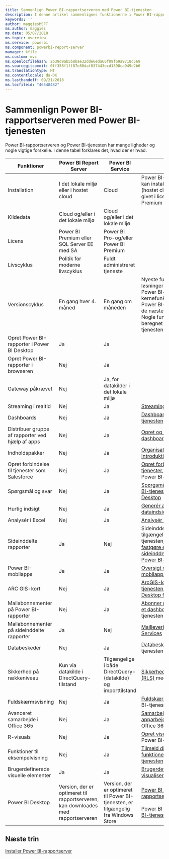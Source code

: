 ```yaml
---
title: Sammenlign Power BI-rapportserveren med Power BI-tjenesten
description: I denne artikel sammenlignes funktionerne i Power BI-rapportserveren og Power BI-tjenesten.
keywords: ''
author: maggiesMSFT
ms.author: maggies
ms.date: 05/07/2018
ms.topic: overview
ms.service: powerbi
ms.component: powerbi-report-server
manager: kfile
ms.custom: mvc
ms.openlocfilehash: 2b39d9ab5b8bae32dde6eda66f09f69a9718d569
ms.sourcegitcommit: 0ff358f1ff87e88daf837443ecd1398ca949d2b6
ms.translationtype: HT
ms.contentlocale: da-DK
ms.lasthandoff: 09/21/2018
ms.locfileid: "46548482"
---
```

# <a name="comparing-power-bi-report-server-and-the-power-bi-service"></a>Sammenlign Power BI-rapportserveren med Power BI-tjenesten

Power BI-rapportserveren og Power BI-tjenesten har mange ligheder og nogle vigtige forskelle. I denne tabel forklares det, hvad der er hvad.

| Funktioner | Power BI Report Server | Power BI Service | Noter
|---------|---------|---------|---------|
| Installation | I det lokale miljø eller i hostet cloud | Cloud | Power BI-rapportserveren kan installeres i Azure VM'er (hostet cloud), hvis det er givet i licens via Power BI Premium
| Kildedata | Cloud og/eller i det lokale miljø | Cloud og/eller i det lokale miljø |  
| Licens | Power BI Premium eller SQL Server EE med SA | Power BI Pro-og/eller Power BI Premium |  
| Livscyklus | Politik for moderne livscyklus | Fuldt administreret tjeneste |  
| Versionscyklus | En gang hver 4. måned | En gang om måneden | Nyeste funktioner og løsninger optræder først i Power BI-tjenesten. De fleste kernefunktioner findes i Power BI-rapportserveren i de næste par versioner. Nogle funktioner er kun beregnet til Power BI-tjenesten.
| Opret Power BI-rapporter i Power BI Desktop | Ja | Ja |  
| Opret Power BI-rapporter i browseren | Nej | Ja |  
| Gateway påkrævet | Nej | Ja, for datakilder i det lokale miljø |  
| Streaming i realtid | Nej | Ja | [Streaming i realtid i Power BI](../service-real-time-streaming.md)
| Dashboards | Nej | Ja | [Dashboards i Power BI-tjenesten](../consumer/end-user-dashboards.md) 
| Distribuer gruppe af rapporter ved hjælp af apps | Nej | Ja | [Opret og udgiv apps med dashboards og rapporter](../consumer/end-user-create-apps.md) 
| Indholdspakker | Nej | Ja | [Organisationsindholdspakker: Introduktion](../service-organizational-content-pack-introduction.md) 
| Opret forbindelse til tjenester som Salesforce | Nej | Ja | [Opret forbindelse til de tjenester](../consumer/end-user-connect-to-services.md), du bruger med Power BI-tjenesten
| Spørgsmål og svar | Nej | Ja | [Spørgsmål og svar i Power BI-tjenesten og Power BI Desktop](../consumer/end-user-q-and-a.md) 
| Hurtig indsigt | Nej | Ja | [Generér automatisk dataindsigt med Power BI](../consumer/end-user-insights.md) 
| Analysér i Excel | Nej | Ja | [Analysér i Excel](../service-analyze-in-excel.md) 
| Sideinddelte rapporter | Ja | Nej | Sideinddelte rapporter er ikke tilgængelige i Power BI-tjenesten, men du kan [fastgøre elementer i sideinddelte rapporter til Power BI-dashboards](https://docs.microsoft.com/sql/reporting-services/pin-reporting-services-items-to-power-bi-dashboards)
| Power BI-mobilapps | Ja | Ja | [Oversigt over Power BI-mobilapps](../consumer/mobile/mobile-apps-for-mobile-devices.md) 
| ARC GIS-kort | Nej | Ja | [ArcGIS-kort i Power BI-tjenesten og Power BI Desktop fra Esri](../power-bi-visualization-arcgis.md)
| Mailabonnementer på Power BI-rapporter | Nej | Ja | [Abonner på en rapport eller et dashboard](../consumer/end-user-subscribe.md) i Power BI-tjenesten 
| Mailabonnementer på sideinddelte rapporter | Ja | Nej | [Maillevering i Reporting Services](https://docs.microsoft.com/sql/reporting-services/subscriptions/e-mail-delivery-in-reporting-services)  
| Databeskeder | Nej | Ja | [Databeskeder](../service-set-data-alerts.md) i Power BI-tjenesten
| Sikkerhed på rækkeniveau | Kun via datakilde i DirectQuery-tilstand | Tilgængelige i både DirectQuery- (datakilde) og importtilstand | [Sikkerhed på rækkeniveau (RLS)](../service-admin-rls.md) med Power BI 
| Fuldskærmsvisning | Nej | Ja | [Fuldskærmsvisning](../service-fullscreen-mode.md) i Power BI-tjenesten 
| Avanceret samarbejde i Office 365 | Nej | Ja | [Samarbejd i et apparbejdsområde](../service-collaborate-power-bi-workspace.md) med Office 365 
| R-visuals | Nej | Ja | [Opret visuelle R-elementer](../visuals/service-r-visuals.md) i Power BI-tjenesten  
| Funktioner til eksempelvisning | Nej | Ja | [Tilmeld dig prøveversioner af funktioner i Power BI-tjenesten](../consumer/end-user-preview-features.md) 
| Brugerdefinerede visuelle elementer | Ja | Ja | [Brugerdefinerede visualiseringer i Power BI](../power-bi-custom-visuals.md) 
| Power BI Desktop | Version, der er optimeret til rapportserveren, kan downloades med rapportserveren | Version, der er optimeret til Power BI-tjenesten, er tilgængelig fra Windows Store | [Power BI Desktop til rapportserveren](https://powerbi.microsoft.com/report-server/) <br><br> [Power BI Desktop til Power BI-tjenesten](http://aka.ms/pbidesktopstore)

## <a name="next-steps"></a>Næste trin
[Installer Power BI-rapportserver](install-report-server.md)  



